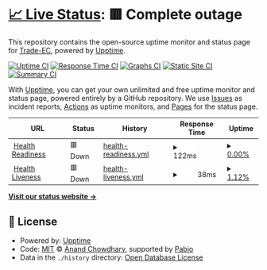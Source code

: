 # [📈 Live Status](https://demo.upptime.js.org): <!--live status--> **🟥 Complete outage**

This repository contains the open-source uptime monitor and status page for [Trade-EC](https://demo.upptime.js.org), powered by [Upptime](https://github.com/upptime/upptime).

[![Uptime CI](https://github.com/Trade-EC/ORDERS_SERVICE_UPTIME/workflows/Uptime%20CI/badge.svg)](https://github.com/Trade-EC/ORDERS_SERVICE_UPTIME/actions?query=workflow%3A%22Uptime+CI%22)
[![Response Time CI](https://github.com/Trade-EC/ORDERS_SERVICE_UPTIME/workflows/Response%20Time%20CI/badge.svg)](https://github.com/Trade-EC/ORDERS_SERVICE_UPTIME/actions?query=workflow%3A%22Response+Time+CI%22)
[![Graphs CI](https://github.com/Trade-EC/ORDERS_SERVICE_UPTIME/workflows/Graphs%20CI/badge.svg)](https://github.com/Trade-EC/ORDERS_SERVICE_UPTIME/actions?query=workflow%3A%22Graphs+CI%22)
[![Static Site CI](https://github.com/Trade-EC/ORDERS_SERVICE_UPTIME/workflows/Static%20Site%20CI/badge.svg)](https://github.com/Trade-EC/ORDERS_SERVICE_UPTIME/actions?query=workflow%3A%22Static+Site+CI%22)
[![Summary CI](https://github.com/Trade-EC/ORDERS_SERVICE_UPTIME/workflows/Summary%20CI/badge.svg)](https://github.com/Trade-EC/ORDERS_SERVICE_UPTIME/actions?query=workflow%3A%22Summary+CI%22)

With [Upptime](https://upptime.js.org), you can get your own unlimited and free uptime monitor and status page, powered entirely by a GitHub repository. We use [Issues](https://github.com/Trade-EC/ORDERS_SERVICE_UPTIME/issues) as incident reports, [Actions](https://github.com/Trade-EC/ORDERS_SERVICE_UPTIME/actions) as uptime monitors, and [Pages](https://demo.upptime.js.org) for the status page.

<!--start: status pages-->
<!-- This summary is generated by Upptime (https://github.com/upptime/upptime) -->
<!-- Do not edit this manually, your changes will be overwritten -->
<!-- prettier-ignore -->
| URL | Status | History | Response Time | Uptime |
| --- | ------ | ------- | ------------- | ------ |
| <img alt="" src="https://icons.duckduckgo.com/ip3/e7dsd3oc87.execute-api.us-east-2.amazonaws.com.ico" height="13"> [Health Readiness](https://e7dsd3oc87.execute-api.us-east-2.amazonaws.com/dev/api/v1/private/orders/readiness) | 🟥 Down | [health-readiness.yml](https://github.com/rafaelvacatrd/ORDERS_SERVICE_UPTIME/commits/HEAD/history/health-readiness.yml) | <details><summary><img alt="Response time graph" src="./graphs/health-readiness/response-time-week.png" height="20"> 122ms</summary><br><a href="https://demo.upptime.js.org/history/health-readiness"><img alt="Response time 122" src="https://img.shields.io/endpoint?url=https%3A%2F%2Fraw.githubusercontent.com%2Frafaelvacatrd%2FORDERS_SERVICE_UPTIME%2FHEAD%2Fapi%2Fhealth-readiness%2Fresponse-time.json"></a><br><a href="https://demo.upptime.js.org/history/health-readiness"><img alt="24-hour response time 122" src="https://img.shields.io/endpoint?url=https%3A%2F%2Fraw.githubusercontent.com%2Frafaelvacatrd%2FORDERS_SERVICE_UPTIME%2FHEAD%2Fapi%2Fhealth-readiness%2Fresponse-time-day.json"></a><br><a href="https://demo.upptime.js.org/history/health-readiness"><img alt="7-day response time 122" src="https://img.shields.io/endpoint?url=https%3A%2F%2Fraw.githubusercontent.com%2Frafaelvacatrd%2FORDERS_SERVICE_UPTIME%2FHEAD%2Fapi%2Fhealth-readiness%2Fresponse-time-week.json"></a><br><a href="https://demo.upptime.js.org/history/health-readiness"><img alt="30-day response time 122" src="https://img.shields.io/endpoint?url=https%3A%2F%2Fraw.githubusercontent.com%2Frafaelvacatrd%2FORDERS_SERVICE_UPTIME%2FHEAD%2Fapi%2Fhealth-readiness%2Fresponse-time-month.json"></a><br><a href="https://demo.upptime.js.org/history/health-readiness"><img alt="1-year response time 122" src="https://img.shields.io/endpoint?url=https%3A%2F%2Fraw.githubusercontent.com%2Frafaelvacatrd%2FORDERS_SERVICE_UPTIME%2FHEAD%2Fapi%2Fhealth-readiness%2Fresponse-time-year.json"></a></details> | <details><summary><a href="https://demo.upptime.js.org/history/health-readiness">0.00%</a></summary><a href="https://demo.upptime.js.org/history/health-readiness"><img alt="All-time uptime 0.00%" src="https://img.shields.io/endpoint?url=https%3A%2F%2Fraw.githubusercontent.com%2Frafaelvacatrd%2FORDERS_SERVICE_UPTIME%2FHEAD%2Fapi%2Fhealth-readiness%2Fuptime.json"></a><br><a href="https://demo.upptime.js.org/history/health-readiness"><img alt="24-hour uptime 0.00%" src="https://img.shields.io/endpoint?url=https%3A%2F%2Fraw.githubusercontent.com%2Frafaelvacatrd%2FORDERS_SERVICE_UPTIME%2FHEAD%2Fapi%2Fhealth-readiness%2Fuptime-day.json"></a><br><a href="https://demo.upptime.js.org/history/health-readiness"><img alt="7-day uptime 0.00%" src="https://img.shields.io/endpoint?url=https%3A%2F%2Fraw.githubusercontent.com%2Frafaelvacatrd%2FORDERS_SERVICE_UPTIME%2FHEAD%2Fapi%2Fhealth-readiness%2Fuptime-week.json"></a><br><a href="https://demo.upptime.js.org/history/health-readiness"><img alt="30-day uptime 0.00%" src="https://img.shields.io/endpoint?url=https%3A%2F%2Fraw.githubusercontent.com%2Frafaelvacatrd%2FORDERS_SERVICE_UPTIME%2FHEAD%2Fapi%2Fhealth-readiness%2Fuptime-month.json"></a><br><a href="https://demo.upptime.js.org/history/health-readiness"><img alt="1-year uptime 0.00%" src="https://img.shields.io/endpoint?url=https%3A%2F%2Fraw.githubusercontent.com%2Frafaelvacatrd%2FORDERS_SERVICE_UPTIME%2FHEAD%2Fapi%2Fhealth-readiness%2Fuptime-year.json"></a></details>
| <img alt="" src="https://icons.duckduckgo.com/ip3/e7dsd3oc87.execute-api.us-east-2.amazonaws.com.ico" height="13"> [Health Liveness](https://e7dsd3oc87.execute-api.us-east-2.amazonaws.com/dev/api/v1/private/orders/liveness) | 🟥 Down | [health-liveness.yml](https://github.com/rafaelvacatrd/ORDERS_SERVICE_UPTIME/commits/HEAD/history/health-liveness.yml) | <details><summary><img alt="Response time graph" src="./graphs/health-liveness/response-time-week.png" height="20"> 38ms</summary><br><a href="https://demo.upptime.js.org/history/health-liveness"><img alt="Response time 38" src="https://img.shields.io/endpoint?url=https%3A%2F%2Fraw.githubusercontent.com%2Frafaelvacatrd%2FORDERS_SERVICE_UPTIME%2FHEAD%2Fapi%2Fhealth-liveness%2Fresponse-time.json"></a><br><a href="https://demo.upptime.js.org/history/health-liveness"><img alt="24-hour response time 38" src="https://img.shields.io/endpoint?url=https%3A%2F%2Fraw.githubusercontent.com%2Frafaelvacatrd%2FORDERS_SERVICE_UPTIME%2FHEAD%2Fapi%2Fhealth-liveness%2Fresponse-time-day.json"></a><br><a href="https://demo.upptime.js.org/history/health-liveness"><img alt="7-day response time 38" src="https://img.shields.io/endpoint?url=https%3A%2F%2Fraw.githubusercontent.com%2Frafaelvacatrd%2FORDERS_SERVICE_UPTIME%2FHEAD%2Fapi%2Fhealth-liveness%2Fresponse-time-week.json"></a><br><a href="https://demo.upptime.js.org/history/health-liveness"><img alt="30-day response time 38" src="https://img.shields.io/endpoint?url=https%3A%2F%2Fraw.githubusercontent.com%2Frafaelvacatrd%2FORDERS_SERVICE_UPTIME%2FHEAD%2Fapi%2Fhealth-liveness%2Fresponse-time-month.json"></a><br><a href="https://demo.upptime.js.org/history/health-liveness"><img alt="1-year response time 38" src="https://img.shields.io/endpoint?url=https%3A%2F%2Fraw.githubusercontent.com%2Frafaelvacatrd%2FORDERS_SERVICE_UPTIME%2FHEAD%2Fapi%2Fhealth-liveness%2Fresponse-time-year.json"></a></details> | <details><summary><a href="https://demo.upptime.js.org/history/health-liveness">1.12%</a></summary><a href="https://demo.upptime.js.org/history/health-liveness"><img alt="All-time uptime 1.12%" src="https://img.shields.io/endpoint?url=https%3A%2F%2Fraw.githubusercontent.com%2Frafaelvacatrd%2FORDERS_SERVICE_UPTIME%2FHEAD%2Fapi%2Fhealth-liveness%2Fuptime.json"></a><br><a href="https://demo.upptime.js.org/history/health-liveness"><img alt="24-hour uptime 1.12%" src="https://img.shields.io/endpoint?url=https%3A%2F%2Fraw.githubusercontent.com%2Frafaelvacatrd%2FORDERS_SERVICE_UPTIME%2FHEAD%2Fapi%2Fhealth-liveness%2Fuptime-day.json"></a><br><a href="https://demo.upptime.js.org/history/health-liveness"><img alt="7-day uptime 1.12%" src="https://img.shields.io/endpoint?url=https%3A%2F%2Fraw.githubusercontent.com%2Frafaelvacatrd%2FORDERS_SERVICE_UPTIME%2FHEAD%2Fapi%2Fhealth-liveness%2Fuptime-week.json"></a><br><a href="https://demo.upptime.js.org/history/health-liveness"><img alt="30-day uptime 1.12%" src="https://img.shields.io/endpoint?url=https%3A%2F%2Fraw.githubusercontent.com%2Frafaelvacatrd%2FORDERS_SERVICE_UPTIME%2FHEAD%2Fapi%2Fhealth-liveness%2Fuptime-month.json"></a><br><a href="https://demo.upptime.js.org/history/health-liveness"><img alt="1-year uptime 1.12%" src="https://img.shields.io/endpoint?url=https%3A%2F%2Fraw.githubusercontent.com%2Frafaelvacatrd%2FORDERS_SERVICE_UPTIME%2FHEAD%2Fapi%2Fhealth-liveness%2Fuptime-year.json"></a></details>

<!--end: status pages-->

[**Visit our status website →**](https://demo.upptime.js.org)

## 📄 License

- Powered by: [Upptime](https://github.com/upptime/upptime)
- Code: [MIT](./LICENSE) © [Anand Chowdhary](https://anandchowdhary.com), supported by [Pabio](https://pabio.com)
- Data in the `./history` directory: [Open Database License](https://opendatacommons.org/licenses/odbl/1-0/)
